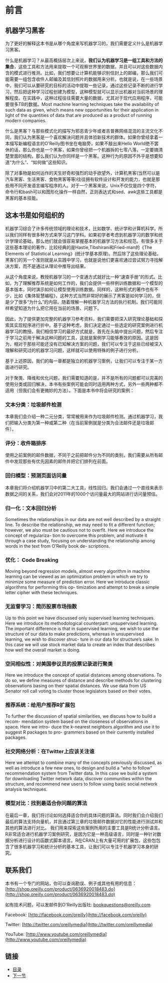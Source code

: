 前言
====================

## 机器学习黑客 ##
为了更好的解释这本书是从哪个角度来写机器学习的，我们需要定义什么是机器学习黑客。

什么是机器学习？从最高概括层次上来说，**我们认为机器学习是一组工具和方法的集合**，这些工具和方法用来提取一个可观察世界里的数据，并且可以对这些数据内含的模式进行推测。比如，我们想要让计算机能够识别信封上的邮编，那么我们可能需要一组包含收件人邮编及其信封照片的数据用来分析。也就是说，在一些场景中，我们可以从要研究的目标的活动中提取一些记录，通过这些记录不断的进行学习，然后把这种学习过程创建为模型，这种模型就可以显示出机器对当前场景的理解程度。在实践中，这种过程往往需要大量的数据，尤其对于现代应用程序，可能要很多TB的数据。Most machine learning techniques take the availability of such data as given, which means new opportunities for their application in light of the quantities of data that are produced as a product of running modern companies.

什么是黑客？与那些模式化的描写为邪恶青少年或者吉普赛网络混混的主流文化不同，我们认为黑客是一个喜欢解决问题并且体验新技术的群体。如果你曾经拿着一本描写新编程语言的O'Reilly图书坐在电脑旁，如果不敲出来Hello World绝不罢休的话，那么你也是一个黑客，如果你曾经把一个机器拆的七零八落，一定要搞清楚里面的结构，那么我们认为你同样是一个黑客。这种行为的原因不外乎是想要知道“为什么”、“如何做”这些知识。

除了对事物是如何运作的天生好奇和强烈的动手欲望外，计算机黑客(当然可以是汽车黑客、生活黑客、食物黑客等等)往往拥有软件设计和开发的能力，也就是那些用不同开发语言编写程序的人。对于一个黑客来说，Unix不仅仅是四个字符，命令行和bash可以和图形化操作一样自然，正则表达式和sed、awk这些工具都是黑客的基本技能。

## 这本书是如何组织的 ##
机器学习综合了许多传统领域的理论和技术，比如数学、统计学和计算机科学。所以我们同样有很多种方式来学习这门学科。如果初学者考虑到机器学习的数学和统计学理论基础，那么他们就会很容易掌握基本的机器学习方法和规范。有很多关于这些基本理论的著作，比较经典的是Hastie,Tibshirani和Fried-man的《The Elements of Statistical Learning》(统计学基本原理)。然后除了这些理论基础，黑客们的另一个准则就是从实践中学习，也就是说他们更喜欢通过尝试努力寻找解决方案，而不是通过从理论中推导出结果。

从这个角度来说，教授机器学习的一个变通方式就好比一种“速查手册”的形式。比如，为了理解推荐系统是如何工作的，我们会提供一些样例训练数据和一个模型的基本版本，同时演示如何让模型使用训练数据。同样的，这种形式的著作也有不少，比如《集体智慧编程》，这种方式当然非常好的展示了黑客是如何学习的，但是少了很多“为什么”的内容。随着理解一种机器学习方法的执行机制，我们可能同样希望知道为什么把它用在当前的场景、问题下。

因此，为了提供更加完整的机器学习参考资料，我们需要把深入研究理论基础和探索其实现程序进行折中。基于这种考虑，我们决定通过一些选定的研究案例进行机器学习的教授。我们相信学习的最好方式就是，首先在头脑中提出问题，然后专注于学习之前用于解决这种问题的工具，这就是案例学习能够奏效的原因。这是因为，相对于那些可能还没有已知解决方案的问题，我们可以专注于这些已经被深入理解和研究过的机器学习问题，这样就可以使用特殊的例子进行分析。

基于上述原因，我们的每一章都是独立的机器学习案例，让我们可以专注于某一方面进行研究。

对于聚类、降维和优化问题，我们需要知道的是，并不是所有的问题都可以完美的使用分类或回归解决，本书有些案例可能会同时适用两种方式，另外一些两种都不适用（但我们会有更微妙的方法）。下面是本书中将会研究的案例：

### 文本分类：垃圾邮件检测 ###
本章我们会介绍一种二元分类，常常被用来作为垃圾邮件检测。通过机器学习，我们把输入分类为第一种或第二种（在当前案例就是分类为合法邮件还是垃圾邮件）。

### 评分：收件箱排序 ###
使用之前案例的邮件数据，不同于之前把邮件分为不同的类别，我们需要从所有邮件中发现那些有优先因素的邮件并把它们排列在前面。

### 回归模型：预测页面访问量 ###
本章我们将介绍机器学习中的第二大工具，线性回归。我们会通过一个直线来表示数据之间的关系，我们会对2011年的1000个访问量最大的网站进行访问量预估。

### 归一化：文本回归分析 ###
Sometimes the relationships in our data are not well described by a straight line. To describe the relationship, we may need to fit a different function; however, we also must be cautious not to overfit. Here we introduce the concept of regulariza- tion to overcome this problem, and motivate it through a case study, focusing on understanding the relationship among words in the text from O’Reilly book de- scriptions.

### 优化： Code Breaking ###
Moving beyond regression models, almost every algorithm in machine learning can be viewed as an optimization problem in which we try to minimize some measure of prediction error. Here we introduce classic algorithms for performing this op- timization and attempt to break a simple letter cipher with these techniques.

### 无监督学习：简历股票市场指数 ###
Up to this point we have discussed only supervised learning techniques. Here we introduce its methodological counterpart: unsupervised learning. The important difference is that in supervised learning, we wish to use the structure of our data to make predictions, whereas in unsupervised learning, we wish to discover struc- ture in our data for structure’s sake. In this case we will use stock market data to create an index that describes how well the overall market is doing.

### 空间相似性：对美国参议员的投票记录进行聚类 ###
Here we introduce the concept of spatial distances among observations. To do so, we define measures of distance and describe methods for clustering observations basing on their spatial distances. We use data from US Senator roll call voting to cluster those legislators based on their votes.

### 推荐系统：给用户推荐R扩展包 ###
To further the discussion of spatial similarities, we discuss how to build a recom- mendation system based on the closeness of observations in space. Here we intro- duce the k-nearest neighbors algorithm and use it to suggest R packages to pro- grammers based on their currently installed packages.

### 社交网络分析：在Twitter上应该关注谁 ###
Here we attempt to combine many of the concepts previously discussed, as well as introduce a few new ones, to design and build a “who to follow” recommendation system from Twitter data. In this case we build a system for downloading Twitter network data, discover communities within the structure, and recommend new users to follow using basic social network analysis techniques.

### 模型对比：找到最适合你问题的算法 ###
在最后一章，我们将讨论如何选择适合你的具体问题的算法。同时我们会介绍我们最后的算法支持向量机，并且通过第三章的垃圾邮件数据对它的性能进行测试并和其他的算法进行对比。
我们用来探索这些案例所用的主要工具是R统计分析语言。R非常适合进行机器学习案例研究，是因为它是一种高级语言，同时是一种针对数据分析进行设计的函数式脚本语言。R在CRAN上有大量可用的扩展包，这些包包含了很多机器学习和统计分析的基本工具，让我们可以专注于机器学习本身的研究。


## 联系我们


本书有一个专门的网站，你可以查询勘误、例子或其他有用的信息：
[http://shop.oreilly.com/product/0636920018483.do](http://shop.oreilly.com/product/0636920018483.do)

如有技术问题，可以发邮件到O'Reilly出版社:
bookquestions@oreilly.com

Facebook: [http://facebook.com/oreilly](http://facebook.com/oreilly)

Twitter: [http://twitter.com/oreillymedia](http://twitter.com/oreillymedia)

YouTube: [http://www.youtube.com/oreillymedia](http://www.youtube.com/oreillymedia)

## 链接 ##
* [目录](<list.md>)
* [下一节](1.0.md)



